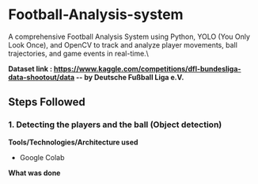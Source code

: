 # Football-Analysis-system

A comprehensive Football Analysis System using Python, YOLO (You Only Look Once), and OpenCV to track and analyze player movements, ball trajectories, and game events in real-time.\

**Dataset link : https://www.kaggle.com/competitions/dfl-bundesliga-data-shootout/data -- by Deutsche Fußball Liga e.V.**

## Steps Followed

### 1. Detecting the players and the ball (Object detection)

**Tools/Technologies/Architecture used**

- Google Colab

**What was done**
